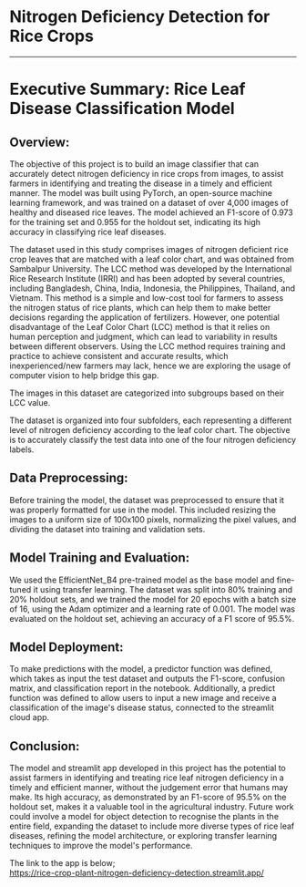 # Nitrogen Deficiency Detection for Rice Crops
---

# Executive Summary: Rice Leaf Disease Classification Model

## Overview:
The objective of this project is to build an image classifier that can accurately detect nitrogen deficiency in rice crops from images, to assist farmers in identifying and treating the disease in a timely and efficient manner. The model was built using PyTorch, an open-source machine learning framework, and was trained on a dataset of over 4,000 images of healthy and diseased rice leaves. The model achieved an F1-score of 0.973 for the training set and 0.955 for the holdout set, indicating its high accuracy in classifying rice leaf diseases.

The dataset used in this study comprises images of nitrogen deficient rice crop leaves that are matched with a leaf color chart, and was obtained from Sambalpur University. The LCC method was developed by the International Rice Research Institute (IRRI) and has been adopted by several countries, including Bangladesh, China, India, Indonesia, the Philippines, Thailand, and Vietnam. This method is a simple and low-cost tool for farmers to assess the nitrogen status of rice plants, which can help them to make better decisions regarding the application of fertilizers. However, one potential disadvantage of the Leaf Color Chart (LCC) method is that it relies on human perception and judgment, which can lead to variability in results between different observers. Using the LCC method requires training and practice to achieve consistent and accurate results, which inexperienced/new farmers may lack, hence we are exploring the usage of computer vision to help bridge this gap.

The images in this dataset are categorized into subgroups based on their LCC value.

The dataset is organized into four subfolders, each representing a different level of nitrogen deficiency according to the leaf color chart. The objective is to accurately classify the test data into one of the four nitrogen deficiency labels.

## Data Preprocessing:
Before training the model, the dataset was preprocessed to ensure that it was properly formatted for use in the model. This included resizing the images to a uniform size of 100x100 pixels, normalizing the pixel values, and dividing the dataset into training and validation sets.

## Model Training and Evaluation:
We used the EfficientNet_B4 pre-trained model as the base model and fine-tuned it using transfer learning. The dataset was split into 80% training and 20% holdout sets, and we trained the model for 20 epochs with a batch size of 16, using the Adam optimizer and a learning rate of 0.001. The model was evaluated on the holdout set, achieving an accuracy of a F1 score of 95.5%.

## Model Deployment:
To make predictions with the model, a predictor function was defined, which takes as input the test dataset and outputs the F1-score, confusion matrix, and classification report in the notebook. Additionally, a predict function was defined to allow users to input a new image and receive a classification of the image's disease status, connected to the streamlit cloud app.

## Conclusion:
The model and streamlit app developed in this project has the potential to assist farmers in identifying and treating rice leaf nitrogen deficiency in a timely and efficient manner, without the judgement error that humans may make. Its high accuracy, as demonstrated by an F1-score of 95.5% on the holdout set, makes it a valuable tool in the agricultural industry. Future work could involve a model for object detection to recognise the plants in the entire field, expanding the dataset to include more diverse types of rice leaf diseases, refining the model architecture, or exploring transfer learning techniques to improve the model's performance. 

The link to the app is below;<br>
https://rice-crop-plant-nitrogen-deficiency-detection.streamlit.app/
